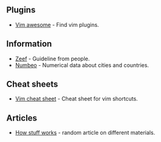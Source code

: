 ## Plugins
- [Vim awesome](http://vimawesome.com/) - Find vim plugins.

## Information
- [Zeef](https://zeef.com/) - Guideline from people.
- [Numbeo](https://www.numbeo.com/common/) - Numerical data about cities and countries.

## Cheat sheets
- [Vim cheat sheet](https://vim.rtorr.com/) - Cheat sheet for vim shortcuts.

## Articles
- [How stuff works](http://www.howstuffworks.com/) - random article on different materials.